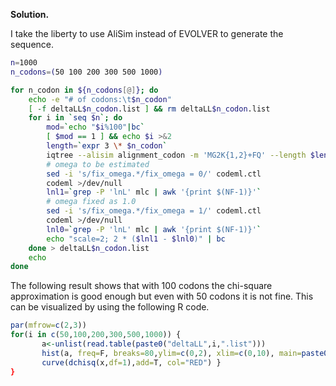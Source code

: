 **Solution.**

I take the liberty to use AliSim instead of EVOLVER to generate the
sequence.

```Bash
n=1000
n_codons=(50 100 200 300 500 1000)

for n_codon in ${n_codons[@]}; do
	echo -e "# of codons:\t$n_codon"
	[ -f deltaLL$n_codon.list ] && rm deltaLL$n_codon.list
	for i in `seq $n`; do
		mod=`echo "$i%100"|bc`
		[ $mod == 1 ] && echo $i >&2
		length=`expr 3 \* $n_codon`
		iqtree --alisim alignment_codon -m 'MG2K{1,2}+FQ' --length $length -t tree.nwk -af phy -quiet
		# omega to be estimated
		sed -i 's/fix_omega.*/fix_omega = 0/' codeml.ctl
		codeml >/dev/null
		lnl1=`grep -P 'lnL' mlc | awk '{print $(NF-1)}'`
		# omega fixed as 1.0
		sed -i 's/fix_omega.*/fix_omega = 1/' codeml.ctl
		codeml >/dev/null
		lnl0=`grep -P 'lnL' mlc | awk '{print $(NF-1)}'`
		echo "scale=2; 2 * ($lnl1 - $lnl0)" | bc
	done > deltaLL$n_codon.list
	echo
done
```

The following result shows that with 100 codons the chi-square
approximation is good enough but even with 50 codons it is not fine.
This can be visualized by using the following R code.

```R
par(mfrow=c(2,3))
for(i in c(50,100,200,300,500,1000)) {
       a<-unlist(read.table(paste0("deltaLL",i,".list")))
       hist(a, freq=F, breaks=80,ylim=c(0,2), xlim=c(0,10), main=paste0("# of codons: ", i), xlab="")
       curve(dchisq(x,df=1),add=T, col="RED") }
}
```


